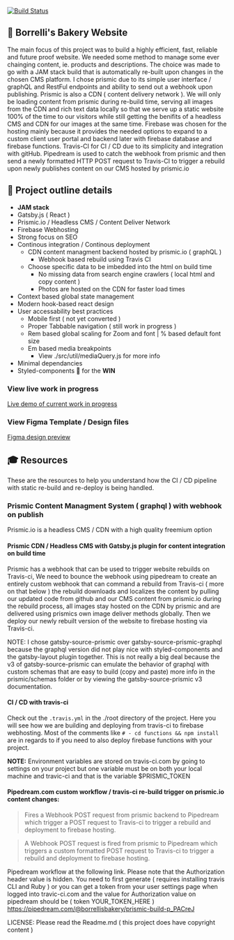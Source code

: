 [![Build Status](https://travis-ci.com/slaterbbx/borrellis-bakery.svg?branch=master)](https://travis-ci.com/slaterbbx/borrellis-bakery)

## 🐙 Borrelli's Bakery Website
The main focus of this project was to build a highly efficient, fast, reliable and future proof website. We needed some method to manage some ever chainging content, ie. products and descriptions. The choice was made to go with a JAM stack build that is automatically re-built upon changes in the chosen CMS platform. I chose prismic due to its simple user interface / graphQL and RestFul endpoints and ability to send out a webhook upon publishing. Prismic is also a CDN ( content delivery network ). We will only be loading content from prismic during re-build time, serving all images from the CDN and rich text data locally so that we serve up a static website 100% of the time to our visitors while still getting the benifits of a headless CMS and CDN for our images at the same time. Firebase was chosen for the hosting mainly because it provides the needed options to expand to a custom client user portal and backend later with firebase database and firebase functions. Travis-CI for CI / CD due to its simplicity and integration with gitHub. Pipedream is used to catch the webhook from prismic and then send a newly formatted HTTP POST request to Travis-CI to trigger a rebuild upon newly publishes content on our CMS hosted by prismic.io  

## 💪 Project outline details
- **JAM stack**
- Gatsby.js ( React )
- Prismic.io / Headless CMS / Content Deliver Network
- Firebase Webhosting
- Strong focus on SEO
- Continous integration / Continous deployment
	- CDN content managment backend hosted by prismic.io ( graphQL )
		* Webhook based rebuild using Travis CI
    * Choose specific data to be imbedded into the html on build time
		* No missing data from search engine crawlers ( local html and copy content )
		* Photos are hosted on the CDN for faster load times
- Context based global state management
- Modern hook-based react design
- User accessability best practices
	- Mobile first ( not yet converted )
	- Proper Tabbable navigation ( still work in progress )
	- Rem based global scaling for Zoom and font | % based default font size
	- Em based media breakpoints
	  - View ./src/util/mediaQuery.js for more info
- Minimal dependancies
- Styled-components 💅 for the **WIN**

### View live work in progress
[Live demo of current work in progress](https://borrellis-bakery.web.app/)

### View Figma Template / Design files
[Figma design preview](https://www.figma.com/file/FD0kSXJ4qs0LyWuUXHYfjJ6m/Borrelli-s-Bakery?node-id=0%3A1)

## 🎓 Resources
These are the resources to help you understand how the CI / CD pipeline with static re-build and re-deploy is being handled.

### Prismic Content Managment System ( graphql ) with webhook on publish
Prismic.io is a headless CMS / CDN with a high quality freemium option
#### Prismic CDN / Headless CMS with Gatsby.js plugin for content integration on build time
Prismic has a webhook that can be used to trigger website rebuilds on Travis-ci, We need to bounce the webhook using pipedream to create an entirely custom webhook that can command a rebuild from Travis-ci ( more on that below ) the rebuild downloads and localizes the content by pulling our updated code from github and our CMS content from prismic.io during the rebuild process, all images stay hosted on the CDN by prismic and are delivered using prismics own image deliver methods globally. Then we deploy our newly rebuilt version of the website to firebase hosting via Travis-ci.

NOTE: I chose gatsby-source-prismic over gatsby-source-prismic-graphql because the graphql version did not play nice with styled-components and the gatsby-layout plugin together. This is not really a big deal because the v3 of gatsby-source-prismic can emulate the behavior of graphql with custom schemas that are easy to build (copy and paste) more info in the prismic/schemas folder or by viewing the gatsby-source-prismic v3 documentation.

#### CI / CD with travis-ci
Check out the `.travis.yml` in the ./root directory of the project. Here you will see how we are building and deploying from travis-ci to firebase webhosting. Most of the comments like `# - cd functions && npm install` are in regards to if you need to also deploy firebase functions with your project.   

**NOTE:** Environment variables are stored on travis-ci.com by going to settings on your project but one variable must be on both your local machine and travic-ci and that is the variable $PRISMIC_TOKEN  

#### Pipedream.com custom workflow / travis-ci re-build trigger on prismic.io content changes:
> Fires a Webhook POST request from prismic backend to Pipedream which trigger a POST request to Travis-ci to trigger a rebuild and deployment to firebase hosting. 

> A Webhook POST request is fired from prismic to Pipedream which triggers a custom formatted POST request to Travis-ci to trigger a rebuild and deployment to firebase hosting.  

Pipedream workflow at the following link. Please note that the Authorization header value is hidden. You need to first generate ( requires installing travis CLI and Ruby ) or you can get a token from your user settings page when logged into travic-ci.com and the value for Authorization value on pipedream should be ( token YOUR_TOKEN_HERE )  
https://pipedream.com/@borrellisbakery/prismic-build-p_PACreJ

LICENSE: Please read the Readme.md ( this project does have copyright content )